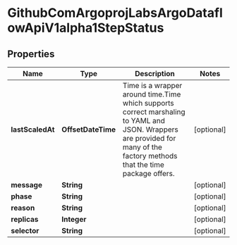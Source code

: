

# GithubComArgoprojLabsArgoDataflowApiV1alpha1StepStatus


## Properties

Name | Type | Description | Notes
------------ | ------------- | ------------- | -------------
**lastScaledAt** | **OffsetDateTime** | Time is a wrapper around time.Time which supports correct marshaling to YAML and JSON.  Wrappers are provided for many of the factory methods that the time package offers. |  [optional]
**message** | **String** |  |  [optional]
**phase** | **String** |  |  [optional]
**reason** | **String** |  |  [optional]
**replicas** | **Integer** |  |  [optional]
**selector** | **String** |  |  [optional]



